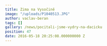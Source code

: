 ```yaml
---
title: Zima na Vysočině
image: "/uploads/P1040513.JPG"
author: vaclav-beran
tags: []
gallery: /news/pocitali-jsme-vydry-na-dacicku
position: 47
date: 2016-05-18 20:25:08.000000000 Z
---
```

